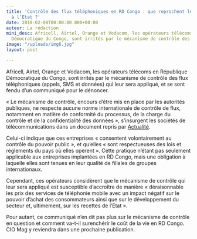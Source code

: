```yaml
---
title: 'Contrôle des flux téléphoniques en RD Congo : que reprochent les opérateurs
  à l’Etat ?'
date: 2019-02-08T00:00:00.000+00:00
auteur: La rédaction
mini_desc: Africell, Airtel, Orange et Vodacom, les opérateurs télécoms en République
  Démocratique du Congo, sont irrités par le mécanisme de contrôle des flux téléphoniques
image: "/uploads/img6.jpg"
layout: post

---
```

Africell, Airtel, Orange et Vodacom, les opérateurs télécoms en République Démocratique du Congo, sont irrités par le mécanisme de contrôle des flux téléphoniques (appels, SMS et données) qui leur sera appliqué, et se sont fendu d’un communiqué pour le dénoncer.

« Le mécanisme de contrôle, encours d’être mis en place par les autorités publiques, ne respecte aucune norme internationale de contrôle de flux, notamment en matière de conformité du processus, de la charge du contrôle et de la confidentialité des données », s’insurgent les sociétés de télécommunications dans un document repris par [Actualité](https://actualite.cd/2019/02/07/communique-de-presse-des-societes-de-telecommunications-sur-le-controle-des-flux).

Celui-ci indique que ces entreprises « consentent volontairement au contrôle du pouvoir public », et qu’elles « sont respectueuses des lois et règlements du pays où elles opèrent ». Cette pratique n’étant pas seulement applicable aux entreprises implantées en RD Congo, mais une obligation à laquelle elles sont tenues en leur qualité de filiales de groupes internationaux.

Cependant, ces opérateurs considèrent que le mécanisme de contrôle qui leur sera appliqué est susceptible d’accroître de manière « déraisonnable les prix des services de téléphonie mobile avec un impact négatif sur le pouvoir d’achat des consommateurs ainsi que sur le développement du secteur et, ultimement, sur les recettes de l’Etat ».

Pour autant, ce communiqué n’en dit pas plus sur le mécanisme de contrôle en question et comment va-t-il surenchérir le coût de la vie en RD Congo. CIO Mag y reviendra dans une prochaine publication.